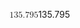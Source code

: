<span class="katex"><span class="katex-mathml"><math xmlns="http://www.w3.org/1998/Math/MathML"><semantics><mrow><mn>135.795</mn></mrow><annotation encoding="application/x-tex">135.795</annotation></semantics></math></span><span class="katex-html" aria-hidden="true"><span class="base"><span class="strut" style="height:0.64444em;vertical-align:0em;"></span><span class="mord">1</span><span class="mord">3</span><span class="mord">5</span><span class="mord">.</span><span class="mord">7</span><span class="mord">9</span><span class="mord">5</span></span></span></span>